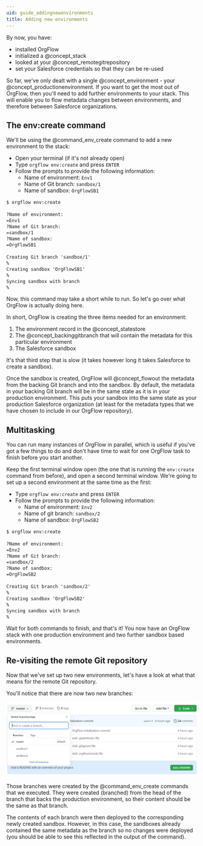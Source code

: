 ```yaml
---
uid: guide_addingnewenvironments
title: Adding new environments
---
```


By now, you have:

- installed OrgFlow
- initialized a @concept_stack
- looked at your @concept_remotegitrepository
- set your Salesforce credentials so that they can be re-used

So far, we've only dealt with a single @concept_environment - your @concept_productionenvironment. If you want to get the most out of OrgFlow, then you'll need to add further environments to your stack. This will enable you to flow metadata changes between environments, and therefore between Salesforce organizations.

## The env:create command

We'll be using the @command_env_create command to add a new environment to the stack:

- Open your terminal (if it's not already open)
- Type `orgflow env:create` and press `ENTER`
- Follow the prompts to provide the following information:
  - Name of environment: `Env1`
  - Name of Git branch: `sandbox/1`
  - Name of sandbox: `OrgFlowSB1`

```termynal
$ orgflow env:create

?Name of environment:
=Env1
?Name of Git branch:
=sandbox/1
?Name of sandbox:
=OrgFlowSB1

Creating Git branch 'sandbox/1'
%
Creating sandbox 'OrgFlowSB1'
%
Syncing sandbox with branch
%

```

<!-- ![Env setup](images/env-setup.gif) -->

Now, this command may take a short while to run. So let's go over what OrgFlow is actually doing here.

In short, OrgFlow is creating the three items needed for an environment:

1. The environment record in the @concept_statestore
2. The @concept_backinggitbranch that will contain the metadata for this particular environment
3. The Salesforce sandbox

It's that third step that is slow (it takes however long it takes Salesforce to create a sandbox).

Once the sandbox is created, OrgFlow will @concept_flowout the metadata from the backing Git branch and into the sandbox. By default, the metadata in your backing Git branch will be in the same state as it is in your production environment. This puts your sandbox into the same state as your production Salesforce organization (at least for the metadata types that we have chosen to include in our OrgFlow repository).

## Multitasking

You can run many instances of OrgFlow in parallel, which is useful if you've got a few things to do and don't have time to wait for one OrgFlow task to finish before you start another.

Keep the first terminal window open (the one that is running the `env:create` command from before), and open a second terminal window. We're going to set up a second environment at the same time as the first:

- Type `orgflow env:create` and press `ENTER`
- Follow the prompts to provide the following information:
  - Name of environment: `Env2`
  - Name of git branch: `sandbox/2`
  - Name of sandbox: `OrgFlowSB2`

```termynal
$ orgflow env:create

?Name of environment:
=Env2
?Name of Git branch:
=sandbox/2
?Name of sandbox:
=OrgFlowSB2

Creating Git branch 'sandbox/2'
%
Creating sandbox 'OrgFlowSB2'
%
Syncing sandbox with branch
%

```

<!-- ![Multi tasking](images/multi-tasking.gif) -->

Wait for both commands to finish, and that's it! You now have an OrgFlow stack with one production environment and two further sandbox based environments.

<!-- ![Env setup completed](images/env-setup-completed.jpg) -->

## Re-visiting the remote Git repository

Now that we've set up two new environments, let's have a look at what that means for the remote Git repository.

You'll notice that there are now two new branches:

![Environment branches](images/env-branches.jpg)

Those branches were created by the @command_env_create commands that we executed. They were created (branched) from the head of the branch that backs the production environment, so their content should be the same as that branch.

The contents of each branch were then deployed to the corresponding newly created sandbox. However, in this case, the sandboxes already contained the same metadata as the branch so no changes were deployed (you should be able to see this reflected in the output of the command).
